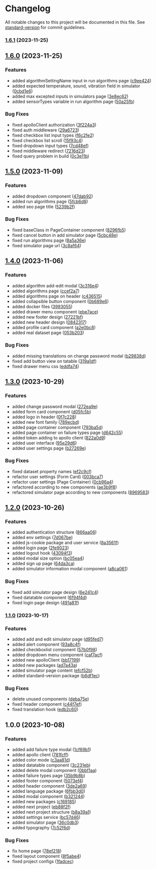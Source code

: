 # Changelog

All notable changes to this project will be documented in this file. See [standard-version](https://github.com/conventional-changelog/standard-version) for commit guidelines.

### [1.6.1](https://github.com/AyberkCakar/dlbad-nextjs-web/compare/v1.6.0...v1.6.1) (2023-11-25)

## [1.6.0](https://github.com/AyberkCakar/dlbad-nextjs-web/compare/v1.5.0...v1.6.0) (2023-11-25)


### Features

* added algorithmSettingName input in run algorithms page ([c9ee424](https://github.com/AyberkCakar/dlbad-nextjs-web/commit/c9ee42434f9a861d3ffeacbc3b95cbd1a74f78a8))
* added expected temperature, sound, vibration field in simulator ([0cbd1e6](https://github.com/AyberkCakar/dlbad-nextjs-web/commit/0cbd1e606041596e5d6d6185f3ea3950a1ddf00d))
* added max excepted inputs in simulators page ([3e8ec62](https://github.com/AyberkCakar/dlbad-nextjs-web/commit/3e8ec627d951d37c2039e15bdc4a28d7a45e105d))
* added sensorTypes variable in run algorithm page ([50a25fb](https://github.com/AyberkCakar/dlbad-nextjs-web/commit/50a25fb3537680b149364069901daf05dce33a41))


### Bug Fixes

* fixed apolloClient authorization ([3f224a3](https://github.com/AyberkCakar/dlbad-nextjs-web/commit/3f224a3adbc203863ea74cab4afc012a98b44992))
* fixed auth middleware ([29a6723](https://github.com/AyberkCakar/dlbad-nextjs-web/commit/29a6723c7aed1938b1ddf2ac971bd68a027f75ed))
* fixed checkbox list input types ([f6c2fe2](https://github.com/AyberkCakar/dlbad-nextjs-web/commit/f6c2fe2e2ebae4ce472178a3f17d48e47ac9be19))
* fixed checkbox list scroll ([15f93c4](https://github.com/AyberkCakar/dlbad-nextjs-web/commit/15f93c4eddf53a08b4b2dab86a16f4cf9d547831))
* fixed dropdown input types ([7cd48ef](https://github.com/AyberkCakar/dlbad-nextjs-web/commit/7cd48ef79bda064d0e7b221b52c4a35c2371cbfb))
* fixed middleware redirect ([7216d23](https://github.com/AyberkCakar/dlbad-nextjs-web/commit/7216d2310f32758b2d8213afc960716400e71557))
* fixed query problem in build ([0c3e11b](https://github.com/AyberkCakar/dlbad-nextjs-web/commit/0c3e11b34d07d242c110b42e7832adba267e337c))

## [1.5.0](https://github.com/AyberkCakar/dlbad-nextjs-web/compare/v1.4.0...v1.5.0) (2023-11-09)


### Features

* added dropdown component ([47dab92](https://github.com/AyberkCakar/dlbad-nextjs-web/commit/47dab92da4ca22802d633f29d31c953d60f6cd41))
* added run algorithms page ([5fcb6d8](https://github.com/AyberkCakar/dlbad-nextjs-web/commit/5fcb6d8ceef870ad0f674af3f9a4ca4e3412f27a))
* added seo page title ([5239b2f](https://github.com/AyberkCakar/dlbad-nextjs-web/commit/5239b2f2cd07ef45ecbf1fefb0e1876bef1bcbcc))


### Bug Fixes

* fixed baseClass in PageContainer component ([8296fb5](https://github.com/AyberkCakar/dlbad-nextjs-web/commit/8296fb51263e5c63152c8fc8f54927487fc2d60c))
* fixed cancel button in add simulator page ([5cbc48e](https://github.com/AyberkCakar/dlbad-nextjs-web/commit/5cbc48ef40e448b5ff35ec95ccfdcaf85bac9222))
* fixed run algorithms page ([8a5a36e](https://github.com/AyberkCakar/dlbad-nextjs-web/commit/8a5a36ec817715013ddefd68ac7b7261e1d2a2c5))
* fixed simulator page url ([3c8af64](https://github.com/AyberkCakar/dlbad-nextjs-web/commit/3c8af64f6b970ba331509b0c665b3f15912c6e52))

## [1.4.0](https://github.com/AyberkCakar/dlbad-nextjs-web/compare/v1.3.0...v1.4.0) (2023-11-06)


### Features

* added algorithm add-edit modal ([3c316e4](https://github.com/AyberkCakar/dlbad-nextjs-web/commit/3c316e4dd5d091c62a294b56f502b9f0aaa5f50d))
* added algorithms page ([ccef2a7](https://github.com/AyberkCakar/dlbad-nextjs-web/commit/ccef2a73376496dd631bd73f397946b9cfa83ec6))
* added algorithms page on header ([c436515](https://github.com/AyberkCakar/dlbad-nextjs-web/commit/c4365159afd72a5626bd7d80e396359ccb0c6724))
* added collapsible button component ([0b689e6](https://github.com/AyberkCakar/dlbad-nextjs-web/commit/0b689e62119755d013dd42f233a9862f88e48f98))
* added docker files ([3993055](https://github.com/AyberkCakar/dlbad-nextjs-web/commit/3993055ae7cbc78db58c195bb1261231d5bf33e9))
* added drawer menu component ([ebe7ace](https://github.com/AyberkCakar/dlbad-nextjs-web/commit/ebe7aceb3d7996119aca2f86cbab19b392a1fde9))
* added new footer design ([27221bf](https://github.com/AyberkCakar/dlbad-nextjs-web/commit/27221bff211e56f8c15e50777ecb8fef09ebd0d7))
* added new header design ([0842317](https://github.com/AyberkCakar/dlbad-nextjs-web/commit/0842317d1c6b19bbc6f1c11bec7ef35665800a54))
* added profile card component ([a2e0bc8](https://github.com/AyberkCakar/dlbad-nextjs-web/commit/a2e0bc845ceb89c600da5d953aa5e7c0c02d3b51))
* added real dataset page ([053b203](https://github.com/AyberkCakar/dlbad-nextjs-web/commit/053b20380e630839f11a9c4980e922f6b6387417))


### Bug Fixes

* added missing translations on change password modal ([b29838d](https://github.com/AyberkCakar/dlbad-nextjs-web/commit/b29838d29f643166db7155acc06b233dc752b227))
* fixed add button view on tatable ([319a1df](https://github.com/AyberkCakar/dlbad-nextjs-web/commit/319a1dff238780ecfeeb9f62ceb1343f1e293c0b))
* fixed drawer menu css ([eddfa74](https://github.com/AyberkCakar/dlbad-nextjs-web/commit/eddfa74dfef33fb4be353bb59030a5cc3e5c455d))

## [1.3.0](https://github.com/AyberkCakar/dlbad-nextjs-web/compare/v1.2.0...v1.3.0) (2023-10-29)


### Features

* added change password modal ([272ea9e](https://github.com/AyberkCakar/dlbad-nextjs-web/commit/272ea9ef17c254aa6117b73b63beaa009356e861))
* added form card component ([d05fc5b](https://github.com/AyberkCakar/dlbad-nextjs-web/commit/d05fc5b6723b4b3da3b449df13c94b985fe051a1))
* added logo in header ([0f7c228](https://github.com/AyberkCakar/dlbad-nextjs-web/commit/0f7c2282eddce5d6cf6c5ea0b6323e5268729144))
* added new font family ([789ecbd](https://github.com/AyberkCakar/dlbad-nextjs-web/commit/789ecbdc675e4ec93d43c40d91dfde72a9ff82a7))
* added page container component ([793ba5d](https://github.com/AyberkCakar/dlbad-nextjs-web/commit/793ba5df09ef66cba6965ca8466c8ce79da80932))
* added page container on failure types page ([d642c55](https://github.com/AyberkCakar/dlbad-nextjs-web/commit/d642c5503d5cfe42b5baf7e39eeae68de09c378e))
* added token adding to apollo client ([822a0d9](https://github.com/AyberkCakar/dlbad-nextjs-web/commit/822a0d9c1806d9a79610881404286447d07f87bc))
* added user interface ([95e29d6](https://github.com/AyberkCakar/dlbad-nextjs-web/commit/95e29d6737da1d8bb781522e88bb3035117fd365))
* added user settings page ([b27269e](https://github.com/AyberkCakar/dlbad-nextjs-web/commit/b27269ea612f8157089900039dc275ba4793675b))


### Bug Fixes

* fixed dataset property names ([ef2c9cf](https://github.com/AyberkCakar/dlbad-nextjs-web/commit/ef2c9cf89eeecc91e39fec2c625261e0f1f34af9))
* refactor user settings (Form Card) ([003bca7](https://github.com/AyberkCakar/dlbad-nextjs-web/commit/003bca797eeebac665a222b20568465b12d8622b))
* refactor user settings (Page Container) ([0cb96a4](https://github.com/AyberkCakar/dlbad-nextjs-web/commit/0cb96a43a9f725f3ca67acab11efd278dec4e918))
* refactored according to new components ([ae3b9f8](https://github.com/AyberkCakar/dlbad-nextjs-web/commit/ae3b9f8c7910cca9c9bb8bff10e4f962b8c36adc))
* refactored simulator page according to new components ([8969583](https://github.com/AyberkCakar/dlbad-nextjs-web/commit/89695830696c7a8db3ac2915240bdb7216cc6552))

## [1.2.0](https://github.com/AyberkCakar/dlbad-nextjs-web/compare/v1.1.0...v1.2.0) (2023-10-26)


### Features

* added authentication structure ([866aa06](https://github.com/AyberkCakar/dlbad-nextjs-web/commit/866aa0640bec9970aff41212cac11b4d161ae4f2))
* added env settings ([7d067be](https://github.com/AyberkCakar/dlbad-nextjs-web/commit/7d067beb13b6bbdd1bb75a43599b823fe95177d3))
* added js-cookie package and user service ([8a3561f](https://github.com/AyberkCakar/dlbad-nextjs-web/commit/8a3561f1ae6952434abbe400b392bf4abd02d487))
* added login page ([2fe9023](https://github.com/AyberkCakar/dlbad-nextjs-web/commit/2fe9023f838983a87c8f09364cc5c65aed106287))
* added logout hook ([43094f3](https://github.com/AyberkCakar/dlbad-nextjs-web/commit/43094f319500e69042758e58f41c2cad77584fc1))
* added modal size option ([bc05ea4](https://github.com/AyberkCakar/dlbad-nextjs-web/commit/bc05ea43224432b78605501b59a09e4f8039b541))
* added sign up page ([64da3ca](https://github.com/AyberkCakar/dlbad-nextjs-web/commit/64da3ca6f0fc82d52ea849666932632aeed09c75))
* added simulator information modal component ([a8ca061](https://github.com/AyberkCakar/dlbad-nextjs-web/commit/a8ca061cb430ef4c092ef0c7eb7d4180296e2dca))


### Bug Fixes

* fixed add simulator page design ([6e241c4](https://github.com/AyberkCakar/dlbad-nextjs-web/commit/6e241c40d027ab326c6ab45ba7a4b866909a88f0))
* fixed datatable component ([6f94f4d](https://github.com/AyberkCakar/dlbad-nextjs-web/commit/6f94f4d9490d5e3907ebfd6bd44ce755748f3e96))
* fixed login page design ([491a81f](https://github.com/AyberkCakar/dlbad-nextjs-web/commit/491a81fe3f02831dca2999158bc781367d2a881d))

### [1.1.0](https://github.com/AyberkCakar/dlbad-nextjs-web/compare/v1.0.0...v1.1.0) (2023-10-17)


### Features

* added add and edit simulator page ([d95fed7](https://github.com/AyberkCakar/dlbad-nextjs-web/commit/d95fed7f0dc95be2207c62ea4696ef5a6331d29d))
* added alert component ([93a8c4f](https://github.com/AyberkCakar/dlbad-nextjs-web/commit/93a8c4fb2a59a8b54f7f50e459906fa7ead90ae9))
* added checkboxlist component ([57b0f98](https://github.com/AyberkCakar/dlbad-nextjs-web/commit/57b0f98c7e94160f18869fb4e19fac1e9c1ef866))
* added dropdown menu component ([caf7acf](https://github.com/AyberkCakar/dlbad-nextjs-web/commit/caf7acf41d651573db6eb2ded78085da0894bc5f))
* added new apolloClient ([bb17199](https://github.com/AyberkCakar/dlbad-nextjs-web/commit/bb171995cd6cda1fcf0fc1d385dafdf89c1b353d))
* added new packages ([ad7a43a](https://github.com/AyberkCakar/dlbad-nextjs-web/commit/ad7a43ab563387361bd9c8c854175528ea1eb3a4))
* added simulator page content ([efcf52b](https://github.com/AyberkCakar/dlbad-nextjs-web/commit/efcf52bcaffcd583609efa2adfb50585c098b902))
* added standard-version package ([b6df1ec](https://github.com/AyberkCakar/dlbad-nextjs-web/commit/b6df1ec058e0dfada2d4e8772692f1c77ef8b8ef))


### Bug Fixes

* delete unused components ([deba75e](https://github.com/AyberkCakar/dlbad-nextjs-web/commit/deba75e4275d5814de62548f0aa09dc0b3a719db))
* fixed header component ([c44f7ef](https://github.com/AyberkCakar/dlbad-nextjs-web/commit/c44f7ef35dcee2c581d7ac0adc0f51b93948a983))
* fixed translation hook ([edb2c60](https://github.com/AyberkCakar/dlbad-nextjs-web/commit/edb2c60004aa09899a266ddbc2d148843162a1bc))

## 1.0.0 (2023-10-08)


### Features

* added add failure type modal ([1cf69b1](https://github.com/AyberkCakar/dlbad-nextjs-web/commit/1cf69b1b2b95974c4e3e122c5c4074797b72e74b))
* added apollo client ([781fcff](https://github.com/AyberkCakar/dlbad-nextjs-web/commit/781fcff4b572532827a7628fbfd75011222a6a4d))
* added color mode ([c3aa81d](https://github.com/AyberkCakar/dlbad-nextjs-web/commit/c3aa81d0f1b2e624d93591ac2e90fa7fc9ea3a67))
* added datatable component ([3c231eb](https://github.com/AyberkCakar/dlbad-nextjs-web/commit/3c231ebd7493d4648b49dde68dcdd0165fa730a2))
* added delete modal component ([0bbf1aa](https://github.com/AyberkCakar/dlbad-nextjs-web/commit/0bbf1aac4a8e15a91716b084c83365f4a09dad7b))
* added failure types page ([35b9b8b](https://github.com/AyberkCakar/dlbad-nextjs-web/commit/35b9b8b59ae064ce5304f24ffb64a3204c5bf916))
* added footer component ([5073ef4](https://github.com/AyberkCakar/dlbad-nextjs-web/commit/5073ef434de3351ff669a5c330d510bde49ac9fd))
* added header component ([3de2a69](https://github.com/AyberkCakar/dlbad-nextjs-web/commit/3de2a692cecfb3c543448d236bbe109629a2387e))
* added language package ([6fbb3d0](https://github.com/AyberkCakar/dlbad-nextjs-web/commit/6fbb3d0bb43bad7d92fcc729f482cd91805c5576))
* added modal component ([b321244](https://github.com/AyberkCakar/dlbad-nextjs-web/commit/b3212449cfef8275b836390cbc61cd2d5649d43b))
* added new packages ([c169185](https://github.com/AyberkCakar/dlbad-nextjs-web/commit/c169185ad35c029cee24a8d0d9657d9f27780cfc))
* added next project ([eb88f2f](https://github.com/AyberkCakar/dlbad-nextjs-web/commit/eb88f2f6b563a75e8ca3c11e501c2e91f47e7d9c))
* added next project structure ([b8a39a1](https://github.com/AyberkCakar/dlbad-nextjs-web/commit/b8a39a192d99a49e96158ffad6dfdd7a60e6bce1))
* added settings service ([bc57d46](https://github.com/AyberkCakar/dlbad-nextjs-web/commit/bc57d46465d75adf9ef5604d530935cfa89e24b7))
* added simulator page ([36c0db3](https://github.com/AyberkCakar/dlbad-nextjs-web/commit/36c0db3fd7bf2d6cf37ab8df5a2c778ecb2fe8f2))
* added typography ([7c52f6d](https://github.com/AyberkCakar/dlbad-nextjs-web/commit/7c52f6da47b32399e3134ad71c522ccb0ed1138f))


### Bug Fixes

* fix home page ([78ef218](https://github.com/AyberkCakar/dlbad-nextjs-web/commit/78ef2185d9e7002069f18217d9c284b4f162d4bb))
* fixed layout component ([8f5abe4](https://github.com/AyberkCakar/dlbad-nextjs-web/commit/8f5abe48043836cd6f591130f68fe2acffbc168f))
* fixed project configs ([1fadcec](https://github.com/AyberkCakar/dlbad-nextjs-web/commit/1fadceca8bf40e44160f75be509250e523e81402))
